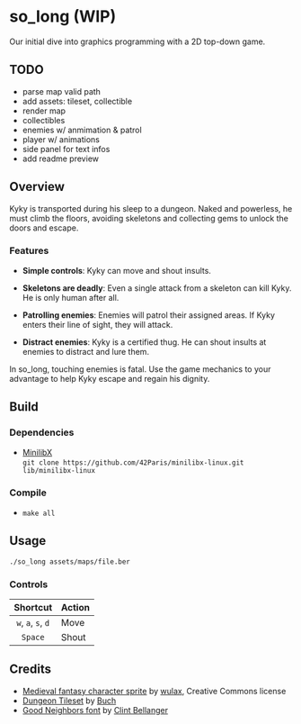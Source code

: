# so_long (WIP)

Our initial dive into graphics programming with a 2D top-down game.

## TODO
- parse map valid path
- add assets: tileset, collectible
- render map
- collectibles
- enemies w/ anmimation & patrol
- player w/ animations
- side panel for text infos
- add readme preview

## Overview

Kyky is transported during his sleep to a dungeon. Naked and powerless, he must climb the floors, avoiding skeletons and collecting gems to unlock the doors and escape.

### Features
- **Simple controls**: Kyky can move and shout insults.

- **Skeletons are deadly**: Even a single attack from a skeleton can kill Kyky. He is only human after all.

- **Patrolling enemies**: Enemies will patrol their assigned areas. If Kyky enters their line of sight, they will attack.

- **Distract enemies**: Kyky is a certified thug. He can shout insults at enemies to distract and lure them.

In so_long, touching enemies is fatal. Use the game mechanics to your advantage to help Kyky escape and regain his dignity.

## Build

### Dependencies

- [MinilibX](https://github.com/42Paris/minilibx-linux)  
`git clone https://github.com/42Paris/minilibx-linux.git lib/minilibx-linux`

### Compile

- `make all`

## Usage

`./so_long assets/maps/file.ber`

### Controls

Shortcut | Action
:---: | ---
`w`, `a`, `s`, `d` | Move
`Space` | Shout

## Credits

- [Medieval fantasy character sprite](https://opengameart.org/content/lpc-medieval-fantasy-character-sprites) by [wulax](https://opengameart.org/users/wulax), Creative Commons license
- [Dungeon Tileset](https://opengameart.org/content/dungeon-tileset) by [Buch](https://opengameart.org/users/buch)
- [Good Neighbors font](https://opengameart.org/content/good-neighbors-pixel-font) by [Clint Bellanger](https://opengameart.org/users/clint-bellanger)